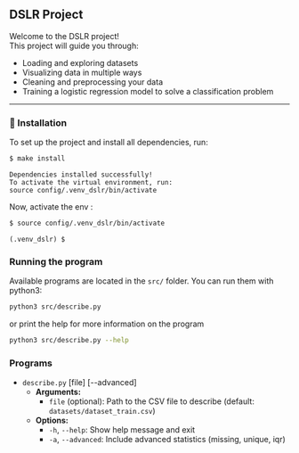 ## DSLR Project

Welcome to the DSLR project!  
This project will guide you through:

- Loading and exploring datasets
- Visualizing data in multiple ways
- Cleaning and preprocessing your data
- Training a logistic regression model to solve a classification problem

---

### 🚀 Installation

To set up the project and install all dependencies, run:
```zsh
$ make install
```

```
Dependencies installed successfully!
To activate the virtual environment, run:
source config/.venv_dslr/bin/activate
```

Now, activate the env :
```zsh
$ source config/.venv_dslr/bin/activate
```

```
(.venv_dslr) $
```

### Running the program

Available programs are located in the ```src/``` folder. You can run them with python3:
```zsh
python3 src/describe.py
```

or print the help for more information on the program
```zsh
python3 src/describe.py --help
```

### Programs

- `describe.py` [file] [--advanced]
  - **Arguments:**
    - `file` (optional): Path to the CSV file to describe (default: `datasets/dataset_train.csv`)
  - **Options:**
    - `-h`, `--help`: Show help message and exit
    - `-a`, `--advanced`: Include advanced statistics (missing, unique, iqr)


